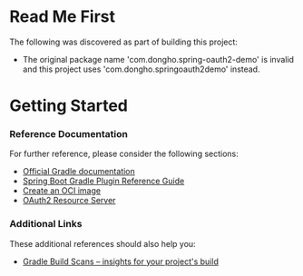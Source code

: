 # Read Me First
The following was discovered as part of building this project:

* The original package name 'com.dongho.spring-oauth2-demo' is invalid and this project uses 'com.dongho.springoauth2demo' instead.

# Getting Started

### Reference Documentation
For further reference, please consider the following sections:

* [Official Gradle documentation](https://docs.gradle.org)
* [Spring Boot Gradle Plugin Reference Guide](https://docs.spring.io/spring-boot/docs/2.7.8-SNAPSHOT/gradle-plugin/reference/html/)
* [Create an OCI image](https://docs.spring.io/spring-boot/docs/2.7.8-SNAPSHOT/gradle-plugin/reference/html/#build-image)
* [OAuth2 Resource Server](https://docs.spring.io/spring-boot/docs/2.7.8-SNAPSHOT/reference/htmlsingle/#web.security.oauth2.server)

### Additional Links
These additional references should also help you:

* [Gradle Build Scans – insights for your project's build](https://scans.gradle.com#gradle)

